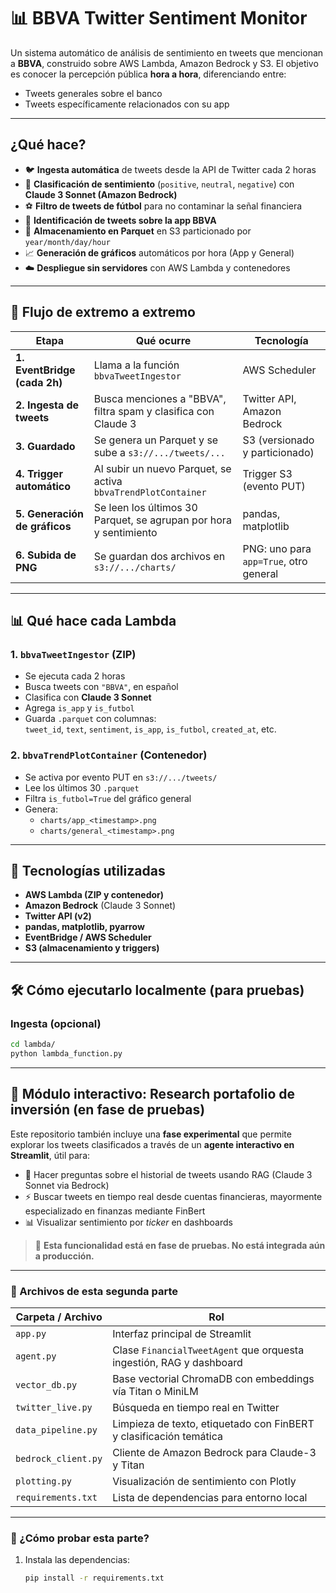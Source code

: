 # 📊 BBVA Twitter Sentiment Monitor

Un sistema automático de análisis de sentimiento en tweets que mencionan a **BBVA**, construido sobre AWS Lambda, Amazon Bedrock y S3. El objetivo es conocer la percepción pública **hora a hora**, diferenciando entre:

- Tweets generales sobre el banco
- Tweets específicamente relacionados con su app

---

## ¿Qué hace?

- 🐦 **Ingesta automática** de tweets desde la API de Twitter cada 2 horas
- 💬 **Clasificación de sentimiento** (`positive`, `neutral`, `negative`) con **Claude 3 Sonnet (Amazon Bedrock)**
- ⚽ **Filtro de tweets de fútbol** para no contaminar la señal financiera
- 📱 **Identificación de tweets sobre la app BBVA**
- 🧾 **Almacenamiento en Parquet** en S3 particionado por `year/month/day/hour`
- 📈 **Generación de gráficos** automáticos por hora (App y General)
- ☁️ **Despliegue sin servidores** con AWS Lambda y contenedores

---

## 🔄 Flujo de extremo a extremo

| Etapa | Qué ocurre | Tecnología |
|-------|------------|------------|
| **1. EventBridge (cada 2h)** | Llama a la función `bbvaTweetIngestor` | AWS Scheduler |
| **2. Ingesta de tweets** | Busca menciones a "BBVA", filtra spam y clasifica con Claude 3 | Twitter API, Amazon Bedrock |
| **3. Guardado** | Se genera un Parquet y se sube a `s3://.../tweets/...` | S3 (versionado y particionado) |
| **4. Trigger automático** | Al subir un nuevo Parquet, se activa `bbvaTrendPlotContainer` | Trigger S3 (evento PUT) |
| **5. Generación de gráficos** | Se leen los últimos 30 Parquet, se agrupan por hora y sentimiento | pandas, matplotlib |
| **6. Subida de PNG** | Se guardan dos archivos en `s3://.../charts/` | PNG: uno para `app=True`, otro general |

---

## 📊 Qué hace cada Lambda

### 1. `bbvaTweetIngestor` (ZIP)
- Se ejecuta cada 2 horas
- Busca tweets con `"BBVA"`, en español
- Clasifica con **Claude 3 Sonnet**
- Agrega `is_app` y `is_futbol`
- Guarda `.parquet` con columnas:  
  `tweet_id`, `text`, `sentiment`, `is_app`, `is_futbol`, `created_at`, etc.

### 2. `bbvaTrendPlotContainer` (Contenedor)
- Se activa por evento PUT en `s3://.../tweets/`
- Lee los últimos 30 `.parquet`
- Filtra `is_futbol=True` del gráfico general
- Genera:
  - `charts/app_<timestamp>.png`
  - `charts/general_<timestamp>.png`

---

## 🧰 Tecnologías utilizadas

- **AWS Lambda (ZIP y contenedor)**
- **Amazon Bedrock** (Claude 3 Sonnet)
- **Twitter API (v2)**
- **pandas, matplotlib, pyarrow**
- **EventBridge / AWS Scheduler**
- **S3 (almacenamiento y triggers)**

---

## 🛠 Cómo ejecutarlo localmente (para pruebas)

### Ingesta (opcional)

```bash
cd lambda/
python lambda_function.py
```
---

## 🧪 Módulo interactivo: Research portafolio de inversión (en fase de pruebas)

Este repositorio también incluye una **fase experimental** que permite explorar los tweets clasificados a través de un **agente interactivo en Streamlit**, útil para:

- 🧠 Hacer preguntas sobre el historial de tweets usando RAG (Claude 3 Sonnet via Bedrock)
- ⚡ Buscar tweets en tiempo real desde cuentas financieras, mayormente especializado en finanzas mediante FinBert
- 📊 Visualizar sentimiento por *ticker* en dashboards

> 🧪 **Esta funcionalidad está en fase de pruebas. No está integrada aún a producción.**

---

### 🧩 Archivos de esta segunda parte

| Carpeta / Archivo       | Rol                                                                 |
|-------------------------|----------------------------------------------------------------------|
| `app.py`                | Interfaz principal de Streamlit                                      |
| `agent.py`              | Clase `FinancialTweetAgent` que orquesta ingestión, RAG y dashboard |
| `vector_db.py`          | Base vectorial ChromaDB con embeddings vía Titan o MiniLM            |
| `twitter_live.py`       | Búsqueda en tiempo real en Twitter                                   |
| `data_pipeline.py`      | Limpieza de texto, etiquetado con FinBERT y clasificación temática   |
| `bedrock_client.py`     | Cliente de Amazon Bedrock para Claude-3 y Titan                      |
| `plotting.py`           | Visualización de sentimiento con Plotly                              |
| `requirements.txt`      | Lista de dependencias para entorno local                             |

---

### 🚀 ¿Cómo probar esta parte?

1. Instala las dependencias:
   ```bash
   pip install -r requirements.txt
